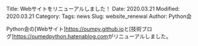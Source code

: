 Title: Webサイトをリニューアルしました！
Date: 2020.03.21
Modified: 2020.03.21
Category: 
Tags: news
Slug: website_renewal
Author: Python会

Python会の[Webサイト]<https://oumpy.github.io>と[技術ブログ]<https://oumedpython.hatenablog.com>がリニューアルしました。
